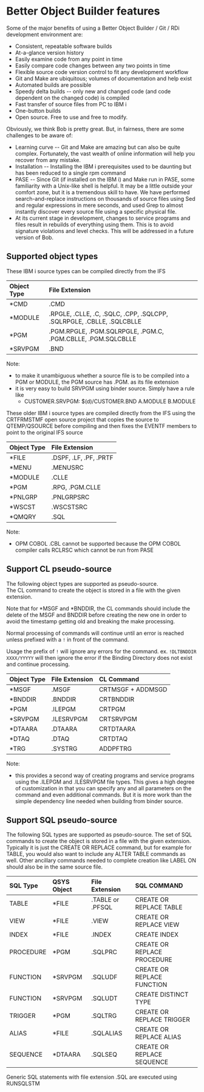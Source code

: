 # Better Object Builder features

Some of the major benefits of using a Better Object Builder / Git / RDi development environment are:

* Consistent, repeatable software builds
* At-a-glance version history
* Easily examine code from any point in time
* Easily compare code changes between any two points in time
* Flexible source code version control to fit any development workflow
* Git and Make are ubiquitous; volumes of documentation and help exist
* Automated builds are possible
* Speedy delta builds -- only new and changed code (and code dependent on the changed code) is compiled
* Fast transfer of source files from PC to IBM i
* One-button builds
* Open source.  Free to use and free to modify.

Obviously, we think Bob is pretty great.  But, in fairness, there are some challenges to be aware of:

* Learning curve -- Git and Make are amazing but can also be quite complex.  Fortunately, the vast wealth of online information will help you recover from any mistake.
* Installation -- Installing the IBM i prerequisites used to be daunting but has been reduced to a single rpm command
* PASE -- Since Git (if installed on the IBM i) and Make run in PASE, some familiarity with a Unix-like shell is helpful.  It may be a little outside your comfort zone, but it is a tremendous skill to have.  We have performed search-and-replace instructions on thousands of source files using Sed and regular expressions in mere seconds, and used Grep to almost instantly discover every source file using a specific physical file.
* At its current stage in development, changes to service programs and files result in rebuilds of everything using them.  This is to avoid signature violations and level checks.  This will be addressed in a future version of Bob.

## Supported object types

These IBM i source types can be compiled directly from the IFS

| Object Type | File Extension                                                        |
| :---------- | :-------------------------------------------------------------------- |
| *CMD        | .CMD                                                                  |
| *MODULE     | .RPGLE, .CLLE, .C, .SQLC, .CPP, .SQLCPP, .SQLRPGLE, .CBLLE, .SQLCBLLE |
| *PGM        | .PGM.RPGLE, .PGM.SQLRPGLE, .PGM.C, .PGM.CBLLE, .PGM.SQLCBLLE          |
| *SRVPGM     | .BND                                                                  |

Note:

* to make it unambiguous whether a source file is to be compiled into a PGM or MODULE, the PGM source has .PGM.<srctype> as its file extension
* it is very easy to build SRVPGM using binder source.  Simply have a rule like
  * CUSTOMER.SRVPGM: $(d)/CUSTOMER.BND A.MODULE B.MODULE


These older IBM i source types are compiled directly from the IFS using the CRTFRMSTMF open source project that copies the source to QTEMP/QSOURCE before compiling and then fixes the EVENTF members to point to the original IFS source

| Object Type | File Extension                      |
| :---------- | :---------------------------------- |
| *FILE       | .DSPF, .LF, .PF, .PRTF              |
| *MENU       | .MENUSRC                            |
| *MODULE     | .CLLE                               |
| *PGM        | .RPG, .PGM.CLLE                     |
| *PNLGRP     | .PNLGRPSRC                          |
| *WSCST      | .WSCSTSRC                           |
| *QMQRY      | .SQL                                |

Note:

* OPM COBOL .CBL cannot be supported because the OPM COBOL compiler calls RCLRSC which cannot be run from PASE

## Support CL pseudo-source

The following object types are supported as pseudo-source.  
The CL command to create the object is stored in a file with the given extension.  

Note that for *MSGF and *BNDDIR, the CL commands should include the delete of the MSGF and BNDDIR before creating the new one in order to avoid the timestamp getting old and breaking the make processing.

Normal processing of commands will continue until an error is reached unless prefixed with a `!` in front of the command. 

Usage the prefix of `!` will ignore any errors for the command. 
ex. `!DLTBNDDIR XXXX/YYYYY` will then ignore the error if the Binding Directory does not exist and continue processing. 


| Object Type | File Extension | CL Command        |
| :---------- | :------------- | :---------------- |
| *MSGF       | .MSGF          | CRTMSGF + ADDMSGD |
| *BNDDIR     | .BNDDIR        | CRTBNDDIR         |
| *PGM        | .ILEPGM        | CRTPGM            |
| *SRVPGM     | .ILESRVPGM     | CRTSRVPGM         |
| *DTAARA     | .DTAARA        | CRTDTAARA         |
| *DTAQ       | .DTAQ          | CRTDTAQ           |
| *TRG        | .SYSTRG        | ADDPFTRG          |

Note:

* this provides a second way of creating programs and service programs using the .ILEPGM and .ILESRVPGM file types.  This gives a high degree of customization in that you can specify any and all parameters on the command and even additional commands.  But it is more work than the simple dependency line needed when building from binder source.


## Support SQL pseudo-source

The following SQL types are supported as pseudo-source.
The set of SQL commands to create the object is stored in a file with the given extension. Typically it is just the CREATE OR REPLACE command, but for example for TABLE, you would also want to include any ALTER TABLE commands as well.  Other ancillary commands needed to complete creation like LABEL ON should also be in the same source file. 

| SQL Type  | QSYS Object | File Extension  | SQL COMMAND                 |
| :-------- | :---------- | :-------------- | :-------------------------- |
| TABLE     | *FILE       | .TABLE or .PFSQL| CREATE OR REPLACE TABLE     |
| VIEW      | *FILE       | .VIEW           | CREATE OR REPLACE VIEW      |
| INDEX     | *FILE       | .INDEX          | CREATE INDEX                |
| PROCEDURE | *PGM        | .SQLPRC         | CREATE OR REPLACE PROCEDURE |
| FUNCTION  | *SRVPGM     | .SQLUDF         | CREATE OR REPLACE FUNCTION  |
| FUNCTION  | *SRVPGM     | .SQLUDT         | CREATE DISTINCT TYPE        |
| TRIGGER   | *PGM        | .SQLTRG         | CREATE OR REPLACE TRIGGER   |
| ALIAS     | *FILE       | .SQLALIAS       | CREATE OR REPLACE ALIAS     |
| SEQUENCE  | *DTAARA     | .SQLSEQ         | CREATE OR REPLACE SEQUENCE  |

Generic SQL statements with file extension .SQL are executed using RUNSQLSTM